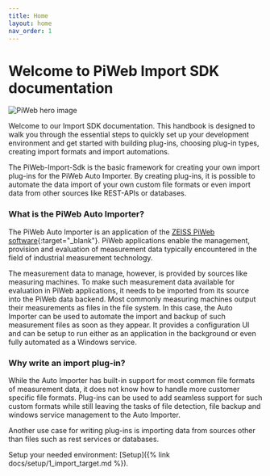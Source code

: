 ```yaml
---
title: Home
layout: home
nav_order: 1
---
```


# Welcome to PiWeb Import SDK documentation
![PiWeb hero image](assets/images/zeiss_piweb_heroimage.jpg "PiWeb")

Welcome to our Import SDK documentation. This handbook is designed to walk you through the essential steps to quickly set up your development environment and get started with building plug-ins, choosing plug-in types, creating import formats and import automations.

The PiWeb-Import-Sdk is the basic framework for creating your own import plug-ins for the PiWeb Auto Importer. By creating plug-ins, it is possible to automate the data import of your own custom file formats or even import data from other sources like REST-APIs or databases.

### What is the PiWeb Auto Importer?
The PiWeb Auto Importer is an application of the [ZEISS PiWeb software](https://www.zeiss.de/messtechnik/produkte/software/piweb.html){:target="_blank"}. PiWeb applications enable the management, provision and evaluation of measurement data typically encountered in the field of industrial measurement technology.

The measurement data to manage, however, is provided by sources like measuring machines. To make such measurement data available for evaluation in PiWeb applications, it needs to be imported from its source into the PiWeb data backend. Most commonly measuring machines output their measurements as files in the file system. In this case, the Auto Importer can be used to automate the import and backup of such measurement files as soon as they appear. It provides a configuration UI and can be setup to run either as an application in the background or even fully automated as a Windows service.

### Why write an import plug-in?
While the Auto Importer has built-in support for most common file formats of measurement data, it does not know how to handle more customer specific file formats. Plug-ins can be used to add seamless support for such custom formats while still leaving the tasks of file detection, file backup and windows service management to the Auto Importer.

Another use case for writing plug-ins is importing data from sources other than files such as rest services or databases.

Setup your needed environment: [Setup]({% link docs/setup/1_import_target.md %}).